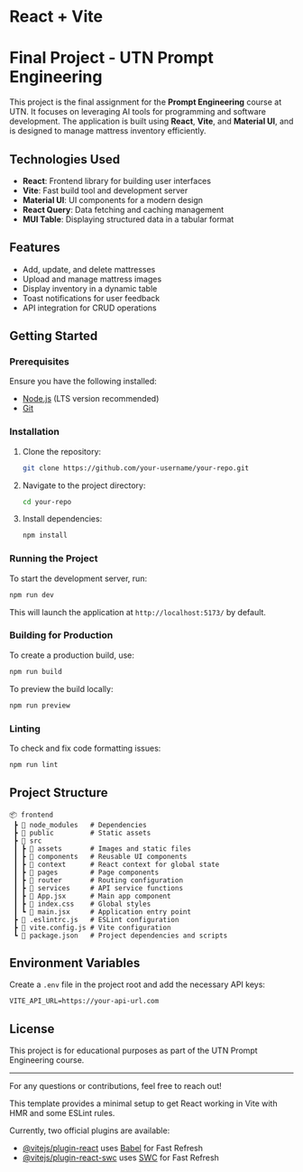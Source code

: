 # React + Vite

# Final Project - UTN Prompt Engineering

This project is the final assignment for the **Prompt Engineering** course at UTN. It focuses on leveraging AI tools for programming and software development. The application is built using **React**, **Vite**, and **Material UI**, and is designed to manage mattress inventory efficiently.

## Technologies Used

* **React**: Frontend library for building user interfaces
* **Vite**: Fast build tool and development server
* **Material UI**: UI components for a modern design
* **React Query**: Data fetching and caching management
* **MUI Table**: Displaying structured data in a tabular format

## Features

* Add, update, and delete mattresses
* Upload and manage mattress images
* Display inventory in a dynamic table
* Toast notifications for user feedback
* API integration for CRUD operations

## Getting Started

### Prerequisites

Ensure you have the following installed:

* [Node.js](https://nodejs.org/) (LTS version recommended)
* [Git](https://git-scm.com/)

### Installation

1. Clone the repository:
   ```sh
   git clone https://github.com/your-username/your-repo.git
   ```
2. Navigate to the project directory:
   ```sh
   cd your-repo
   ```
3. Install dependencies:
   ```sh
   npm install
   ```

### Running the Project

To start the development server, run:

```sh
npm run dev
```

This will launch the application at `http://localhost:5173/` by default.

### Building for Production

To create a production build, use:

```sh
npm run build
```

To preview the build locally:

```sh
npm run preview
```

### Linting

To check and fix code formatting issues:

```sh
npm run lint
```

## Project Structure

```
📦 frontend
 ┣ 📂 node_modules   # Dependencies
 ┣ 📂 public         # Static assets
 ┣ 📂 src
 ┃ ┣ 📂 assets       # Images and static files
 ┃ ┣ 📂 components   # Reusable UI components
 ┃ ┣ 📂 context      # React context for global state
 ┃ ┣ 📂 pages        # Page components
 ┃ ┣ 📂 router       # Routing configuration
 ┃ ┣ 📂 services     # API service functions
 ┃ ┣ 📜 App.jsx      # Main app component
 ┃ ┣ 📜 index.css    # Global styles
 ┃ ┗ 📜 main.jsx     # Application entry point
 ┣ 📜 .eslintrc.js   # ESLint configuration
 ┣ 📜 vite.config.js # Vite configuration
 ┗ 📜 package.json   # Project dependencies and scripts
```

## Environment Variables

Create a `.env` file in the project root and add the necessary API keys:

```
VITE_API_URL=https://your-api-url.com
```

## License

This project is for educational purposes as part of the UTN Prompt Engineering course.

---

For any questions or contributions, feel free to reach out!

This template provides a minimal setup to get React working in Vite with HMR and some ESLint rules.

Currently, two official plugins are available:

- [@vitejs/plugin-react](https://github.com/vitejs/vite-plugin-react/blob/main/packages/plugin-react/README.md) uses [Babel](https://babeljs.io/) for Fast Refresh
- [@vitejs/plugin-react-swc](https://github.com/vitejs/vite-plugin-react-swc) uses [SWC](https://swc.rs/) for Fast Refresh
